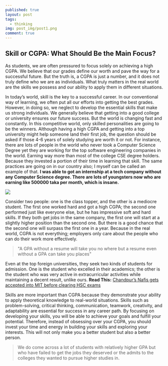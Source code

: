 ```yaml
---
published: true
layout: post
tags:
  - thinking
img: post_img/post1.png
comment: true
---
```

## Skill or CGPA: What Should Be the Main Focus?

As students, we are often pressured to focus solely on achieving a high CGPA. We believe that our grades define our worth and pave the way for a successful future. But the truth is, a CGPA is just a number, and it does not truly define who we are as individuals. What truly matters in the real world are the skills we possess and our ability to apply them in different situations.

In today’s world, skill is the key to a successful career. In our conventional way of learning, we often put all our efforts into getting the best grades. However, in doing so, we neglect to develop the essential skills that make us strong individuals. We generally believe that getting into a good college or university ensures our future success. But the world is changing fast and constantly. In this competitive world, only skilled personalities are going to be the winners. Although having a high CGPA and getting into a top university might help someone land their first job, the question should be asked if those 4-6 years of solely studying are worth it or not. For instance, there are lots of people in the world who never took a Computer Science Degree yet they are working for the top software engineering companies in the world. Earning way more than most of the college CSE degree holders. Because they invested a portion of their time in learning that skill. The same practices are going on in our country also; I myself can be called an example of that. **I was able to got an internship at a tech company without any Computer Science degree. There are lots of youngsters now who are earning like 500000 taka per month, which is insane.**

![]({{site.baseurl}}/assets/img/post_img/post11.jpeg)

Consider two people: one is the class topper, and the other is a mediocre student. The first one worked hard and got a high CGPA; the second one performed just like everyone else, but he has impressive soft and hard skills. If they both get jobs in the same company, the first one will start at a slightly higher position than the second one. But there is a good chance that the second one will surpass the first one in a year. Because in the real world, CGPA is not everything; employers only care about the people who can do their work more effectively.
> "A GPA without a resume will take you no where but a resume even without a GPA can take you places"

Even at the top foreign universities, they seek two kinds of students for admission. One is the student who excelled in their academics; the other is the student who was very active in extracurricular activities while maintaining a decent result, unlike ours.
**Read This:** [Chandpur’s Nafis gets accepted into MIT before clearing HSC exams](https://www.dhakatribune.com/bangladesh/2023/03/17/chandpurs-nafis-gets-accepted-in-mit-before-clearing-hsc)

Skills are more important than CGPA because they demonstrate your ability to apply theoretical knowledge to real-world situations. Skills such as problem-solving, critical thinking, communication, teamwork, creativity, and adaptability are essential for success in any career path. By focusing on developing your skills, you will be able to achieve your goals and fulfill your potential. Therefore, instead of obsessing over your CGPA, you should invest your time and energy in building your skills and exploring your interests. This will not only make you a better student but also a better person.

> We do come across a lot of students with relatively higher GPA but who have failed to get the jobs they deserved or the admits to the colleges they wanted to pursue higher studies in.
